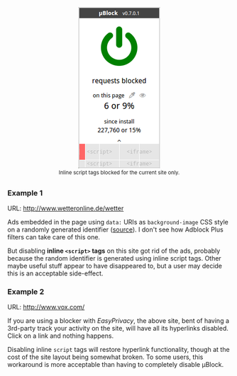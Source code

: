 <p align="center"><img src="https://raw.githubusercontent.com/gorhill/uBlock/master/doc/img/dynamic-filtering-6.png" /><br><sup>Inline script tags blocked for the current site only.</sup></p>

### Example 1

URL: <http://www.wetteronline.de/wetter>

Ads embedded in the page using `data:` URIs as `background-image` CSS style on a randomly generated identifier ([source](https://adblockplus.org/forum/viewtopic.php?f=2&t=25452)). I don't see how Adblock Plus filters can take care of this one.

But disabling **inline `<script>` tags** on this site got rid of the ads, probably because the random identifier is generated using inline script tags. Other maybe useful stuff appear to have disappeared to, but a user may decide this is an acceptable side-effect.

### Example 2

URL: <http://www.vox.com/>

If you are using a blocker with _EasyPrivacy_, the above site, bent of having a 3rd-party track your activity on the site, will have all its hyperlinks disabled. Click on a link and nothing happens.

Disabling inline `script` tags will restore hyperlink functionality, though at the cost of the site layout being somewhat broken. To some users, this workaround is more acceptable than having to completely disable µBlock.